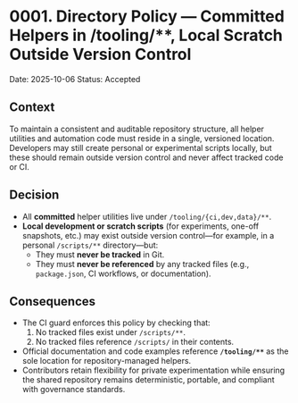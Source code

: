 # 0001. Directory Policy — Committed Helpers in /tooling/**, Local Scratch Outside Version Control
Date: 2025-10-06
Status: Accepted

## Context
To maintain a consistent and auditable repository structure, all helper utilities and automation code must reside in a single, versioned location.
Developers may still create personal or experimental scripts locally, but these should remain outside version control and never affect tracked code or CI.

## Decision
- All **committed** helper utilities live under `/tooling/{ci,dev,data}/**`.
- **Local development or scratch scripts** (for experiments, one-off snapshots, etc.) may exist outside version control—for example, in a personal `/scripts/**` directory—but:
  - They must **never be tracked** in Git.
  - They must **never be referenced** by any tracked files (e.g., `package.json`, CI workflows, or documentation).

## Consequences
- The CI guard enforces this policy by checking that:
  1. No tracked files exist under `/scripts/**`.
  2. No tracked files reference `/scripts/` in their contents.
- Official documentation and code examples reference **`/tooling/**`** as the sole location for repository-managed helpers.
- Contributors retain flexibility for private experimentation while ensuring the shared repository remains deterministic, portable, and compliant with governance standards.

